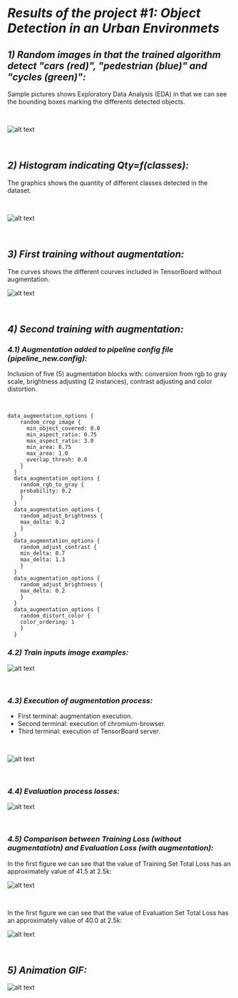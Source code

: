 # *Results of the project #1: Object Detection in an Urban Environmets*

## *1) Random images in that the trained algorithm detect "cars (red)", "pedestrian (blue)" and "cycles (green)":*

Sample pictures shows Exploratory Data Analysis (EDA) in that we can see the bounding boxes marking the differents detected objects.

<p>&nbsp;</p>

![alt text](https://github.com/HomeBrain-ARG/SDCE_Object-Detection-in-an-Urban-Environment/blob/main/Graphics/1.png "Ten pictures with bounding boxes")

<p>&nbsp;</p>

## *2) Histogram indicating Qty=f(classes):*

The graphics shows the quantity of different classes detected in the dataset.

<p>&nbsp;</p>

![alt text](https://github.com/HomeBrain-ARG/SDCE_Object-Detection-in-an-Urban-Environment/blob/main/Graphics/bar.png "Bar graphic indicating quantity of detectios per class")

<p>&nbsp;</p>

## *3) First training without augmentation:*
The curves shows the different courves included in TensorBoard without augmentation.

![alt text](https://github.com/HomeBrain-ARG/SDCE_Object-Detection-in-an-Urban-Environment/blob/main/Graphics/Scalars.jpg "Courves without augmentation")

<p>&nbsp;</p>

## *4) Second training with augmentation:*

### *4.1) Augmentation added to pipeline config file (pipeline_new.config):*
Inclusion of five (5) augmentation blocks with: conversion from rgb to gray scale, brightness adjusting (2 instances), contrast adjusting and color distortion.

<p>&nbsp;</p>

```
data_augmentation_options {
    random_crop_image {
      min_object_covered: 0.0
      min_aspect_ratio: 0.75
      max_aspect_ratio: 3.0
      min_area: 0.75
      max_area: 1.0
      overlap_thresh: 0.0
    }
  }
  data_augmentation_options {
    random_rgb_to_gray {
    probability: 0.2
    }
  }
  data_augmentation_options {
    random_adjust_brightness {
    max_delta: 0.2
    }
  }
  data_augmentation_options {
    random_adjust_contrast {
    min_delta: 0.7
    max_delta: 1.3
    }
  }
  data_augmentation_options {
    random_adjust_brightness {
    max_delta: 0.2
    }
  }
  data_augmentation_options {
    random_distort_color {
    color_ordering: 1
    }
  }
```

### *4.2) Train inputs image examples:*

![alt text](https://github.com/HomeBrain-ARG/SDCE_Object-Detection-in-an-Urban-Environment/blob/main/Graphics/Images.JPG "Train images examples")

<p>&nbsp;</p>

### *4.3) Execution of augmentation process:*

- First terminal: augmentation execution.<br />
- Second terminal: execution of chromium-browser.<br />
- Third terminal: execution of TensorBoard server.<br />

<p>&nbsp;</p>

![alt text](https://github.com/HomeBrain-ARG/SDCE_Object-Detection-in-an-Urban-Environment/blob/main/Graphics/Web%20Browser-Eval-TensorBoard.JPG "Terminals with augmentation process")

<p>&nbsp;</p>

### *4.4) Evaluation process losses:*

![alt text](https://github.com/HomeBrain-ARG/SDCE_Object-Detection-in-an-Urban-Environment/blob/main/Graphics/Eval_loss.JPG "Evaluation Losses")

<p>&nbsp;</p>

### *4.5) Comparison between Training Loss (without augmentatiotn) and Evaluation Loss (with augmentation):*

In the first figure we can see that the value of Training Set Total Loss has an approximately value of 41.5 at 2.5k:

![alt text](https://github.com/HomeBrain-ARG/SDCE_Object-Detection-in-an-Urban-Environment/blob/main/Graphics/Train_Total%20Loss.JPG "Training Total Loss")

<p>&nbsp;</p>

In the first figure we can see that the value of Evaluation Set Total Loss has an approximately value of 40.0 at 2.5k:

![alt text](https://github.com/HomeBrain-ARG/SDCE_Object-Detection-in-an-Urban-Environment/blob/main/Graphics/Eval_Total_Loss.JPG "Evaluation Total Loss")

<p>&nbsp;</p>

## *5) Animation GIF:*

![alt text](https://github.com/HomeBrain-ARG/SDCE_Object-Detection-in-an-Urban-Environment/blob/main/Graphics/Animation.png "Capture of animation GIF")
